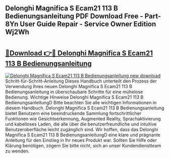 ## Delonghi Magnifica S Ecam21 113 B Bedienungsanleitung PDF Download Free - Part-8Yn User Guide Repair - Service Owner Edition Wj2Wh

# <h2><a href="http://df2oev.blite.top/?on=Delonghi+Magnifica+S+Ecam21+113+B+Bedienungsanleitung">🔗Download 👉🔴 Delonghi Magnifica S Ecam21 113 B Bedienungsanleitung</a></h2>

[![Delonghi Magnifica S Ecam21 113 B Bedienungsanleitung new download](https://i.imgur.com/lujVjoI.png)](http://df2oev.blite.top/?on=Delonghi+Magnifica+S+Ecam21+113+B+Bedienungsanleitung)
Schritt-für-Schritt-Anleitung Dieses Handbuch unterteilt den Prozess der Verwendung Ihres neuen Delonghi Magnifica S Ecam21 113 B Bedienungsanleitung in überschaubare Schritte für eine mühelose Bedienung. Wichtige Hinweise Delonghi Magnifica S Ecam21 113 B BedienungsanleitungD Bitte beachten Sie alle wichtigen Informationen in diesem Handbuch. Delonghi Magnifica S Ecam21 113 B Bedienungsanleitung bietet Benutzern eine beeindruckende Sammlung fortschrittlicher Funktionen wie Gesichtserkennung, Augmented Reality, Sprachaktivierung und kabelloses Laden, die alle über die benutzerfreundliche und intuitive Benutzeroberfläche leicht zugänglich sind. Wir hoffen, dass das Delonghi Magnifica S Ecam21 113 B BedienungsanleitungD eine klare und prägnante Anleitung für den Einstieg in Ihr neues Produkt war. Sollten Sie Hilfe oder Klärung benötigen, zögern Sie bitte nicht, sich an unser Kundendienstteam zu wenden.
